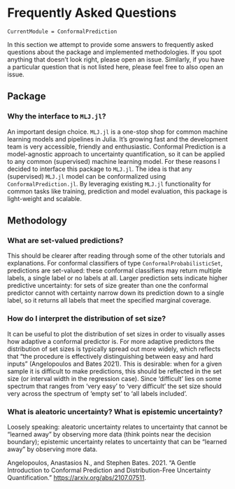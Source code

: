 
# Frequently Asked Questions

``` @meta
CurrentModule = ConformalPrediction
```

In this section we attempt to provide some answers to frequently asked questions about the package and implemented methodologies. If you spot anything that doesn’t look right, please open an issue. Similarly, if you have a particular question that is not listed here, please feel free to also open an issue.

## Package

### Why the interface to `MLJ.jl`?

An important design choice. `MLJ.jl` is a one-stop shop for common machine learning models and pipelines in Julia. It’s growing fast and the development team is very accessible, friendly and enthusiastic. Conformal Prediction is a model-agnostic approach to uncertainty quantification, so it can be applied to any common (supervised) machine learning model. For these reasons I decided to interface this package to `MLJ.jl`. The idea is that any (supervised) `MLJ.jl` model can be conformalized using `ConformalPrediction.jl`. By leveraging existing `MLJ.jl` functionality for common tasks like training, prediction and model evaluation, this package is light-weight and scalable.

## Methodology

### What are set-valued predictions?

This should be clearer after reading through some of the other tutorials and explanations. For conformal classifiers of type `ConformalProbabilisticSet`, predictions are set-valued: these conformal classifiers may return multiple labels, a single label or no labels at all. Larger prediction sets indicate higher predictive uncertainty: for sets of size greater than one the conformal predictor cannot with certainty narrow down its prediction down to a single label, so it returns all labels that meet the specified marginal coverage.

### How do I interpret the distribution of set size?

It can be useful to plot the distribution of set sizes in order to visually asses how adaptive a conformal predictor is. For more adaptive predictors the distribution of set sizes is typically spread out more widely, which reflects that “the procedure is effectively distinguishing between easy and hard inputs” (Angelopoulos and Bates 2021). This is desirable: when for a given sample it is difficult to make predictions, this should be reflected in the set size (or interval width in the regression case). Since ‘difficult’ lies on some spectrum that ranges from ‘very easy’ to ‘very difficult’ the set size should very across the spectrum of ‘empty set’ to ‘all labels included’.

### What is aleatoric uncertainty? What is epistemic uncertainty?

Loosely speaking: aleatoric uncertainty relates to uncertainty that cannot be “learned away” by observing more data (think points near the decision boundary); epistemic uncertainty relates to uncertainty that can be “learned away” by observing more data.

Angelopoulos, Anastasios N., and Stephen Bates. 2021. “A Gentle Introduction to Conformal Prediction and Distribution-Free Uncertainty Quantification.” <https://arxiv.org/abs/2107.07511>.
